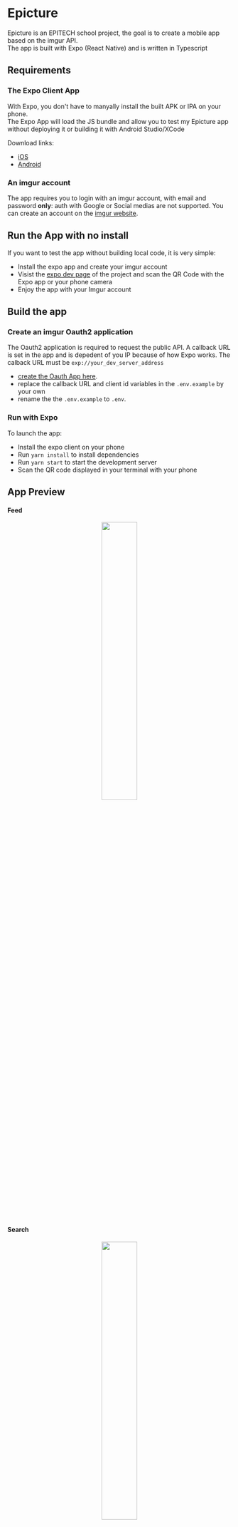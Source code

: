 # Epicture

Epicture is an EPITECH school project, the goal is to create a mobile app based on the imgur API.  
The app is built with Expo (React Native) and is written in Typescript

## Requirements

### The Expo Client App

With Expo, you don't have to manyally install the built APK or IPA on your phone.  
The Expo App will load the JS bundle and allow you to test my Epicture app without deploying it or building it with Android Studio/XCode

Download links:
- [iOS](https://apps.apple.com/us/app/expo-client/id982107779)
- [Android](https://play.google.com/store/apps/details?id=host.exp.exponent)

### An imgur account

The app requires you to login with an imgur account, with email and password **only**: auth with Google or Social medias are not supported. You can create an account on the [imgur website](https://imgur.com/register).


## Run the App with no install

If you want to test the app without building local code, it is very simple:

- Install the expo app and create your imgur account
- Visist the [expo dev page](https://expo.dev/@paulmonnery/Epicture) of the project and scan the QR Code with the Expo app or your phone camera
- Enjoy the app with your Imgur account

## Build the app

### Create an imgur Oauth2 application

The Oauth2 application is required to request the public API. A callback URL is set in the app and is depedent of you IP because of how Expo works. The calback URL must be `exp://your_dev_server_address`  
- [create the Oauth App here](https://imgur.com/account/settings/apps).  
- replace the callback URL and client id variables in the `.env.example` by your own
- rename the the `.env.example` to `.env`.

### Run with Expo

To launch the app:
- Install the expo client on your phone
- Run `yarn install` to install dependencies
- Run `yarn start` to start the development server
- Scan the QR code displayed in your terminal with your phone

## App Preview

#### Feed

<p align="center">
  <img src=".github/gif/feed.gif" width="40%;" />
</p>

#### Search

<p align="center">
  <img src=".github/gif/search.gif" width="40%;" />
</p>

#### Favorites

<p align="center">
  <img src=".github/gif/favorites.gif" width="40%;" />
</p>

#### Profile

<p align="center">
  <img src=".github/gif/profile.gif" width="40%;" />
</p>

#### Upload

<p align="center">
  <img src=".github/gif/upload.gif" width="40%;" />
</p>

## Code Structure

```tree
├── App.tsx                       <-- Main component of the App
├── assets
│   └── ...
├── components                    <-- All components used/re-used in screens
│   ├── Buttons
│   │   └── LoginButton.tsx
│   ├── Checkbox.tsx
│   ├── FilterModal.tsx
│   ├── PictureCard
│   │   ├── BigPictureCard.tsx
│   │   ├── SmallPictureCard.tsx
│   │   └── UploadPictureCard.tsx
│   ├── Skeleton.tsx
│   └── Svg
│       └── ...
├── constants                     <-- Constant variables like screen size
│   ├── Colors.ts
│   └── Layout.ts
├── hooks                         <-- Functions to reduce components complexity
│   └── ...
├── navigation                    <-- Navigation schemas
│   ├── AuthNavigator.tsx
│   ├── BottomTabNavigator.tsx
│   ├── index.tsx
│   └── ProfileTabNavigator.tsx
├── network                       <-- API calls
│   ├── album.ts
│   ├── gallery.ts
│   ├── image.ts
│   └── user.ts
├── screens                       <-- App screens and subscreens
│   ├── AuthScreen.tsx
│   ├── FavoriteScreen.tsx
│   ├── HomeScreen.tsx
│   ├── PictureScreen.tsx
│   ├── ProfileScreens
│   │   ├── ProfileAboutScreen.tsx
│   │   ├── ProfilePostsScreen.tsx
│   │   └── ProfileSettingsScreen.tsx
│   ├── ProfileScreen.tsx
│   ├── SearchScreen.tsx
│   ├── UploadScreens
│   │   ├── Camera.tsx
│   │   └── PostDraft.tsx
│   └── UploadScreen.tsx
├── types                         <-- types and interfaces
│   └── ...
└── utils                         <-- Authentication context
    └── auth.tsx
```

## Authors
- [Paul Monnery](https://github.com/PaulMonnery)
